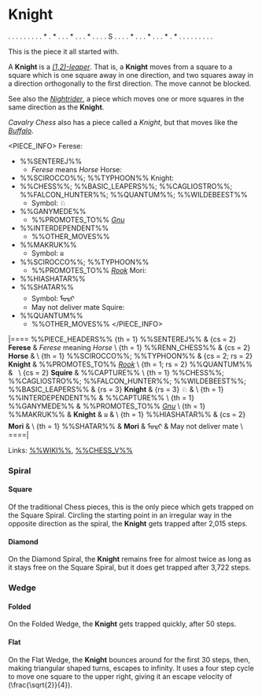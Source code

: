 # Knight

<div class = "movement">
. . . . . . .
. . * . * . .
. * . . . * .
. . . S . . .
. * . . . * .
. . * . * . .
. . . . . . .
</div>

This is the piece it all started with.

A **Knight** is a [*(1,2)-leaper*](leapers.html#basic_leapers).
That is, a **Knight** moves from a square
to a square which is one square away in one direction, and two squares away
in a direction orthogonally to the first direction. The move cannot
be blocked.

See also the [*Nightrider*](nightrider.html), a piece which moves
one or more squares in the same direction as the **Knight**.

*Cavalry Chess* also has a piece called a *Knight*, but that moves 
like the [*Buffalo*](buffalo.html).

<PIECE_INFO>
Ferese: 
   - %%SENTEREJ%%
       + *Ferese* means *Horse*
Horse:
   - %%SCIROCCO%%; %%TYPHOON%%
Knight:
   - %%CHESS%%; %%BASIC_LEAPERS%%; %%CAGLIOSTRO%%; %%FALCON_HUNTER%%;
     %%QUANTUM%%; %%WILDEBEEST%%
       + Symbol: &#x2658;
   - %%GANYMEDE%%
       + %%PROMOTES_TO%% [*Gnu*](gnu.html)
   - %%INTERDEPENDENT%%
       + %%OTHER_MOVES%%
   - %%MAKRUK%%
       + Symbol: &#x0E21;
   - %%SCIROCCO%%; %%TYPHOON%%
       + %%PROMOTES_TO%% [*Rook*](rook.html)
Mori:
   - %%HIASHATAR%%
   - %%SHATAR%%
       + Symbol: <span class = "mongolian" 
                             >&#x182E;&#x1823;&#x1837;&#x1822;</span>
       + May not deliver mate
Squire:
   - %%QUANTUM%%
       + %%OTHER_MOVES%%
</PIECE_INFO>

|====
%%PIECE_HEADERS%%
  {th = 1}  %%SENTEREJ%%
& {cs = 2}  **Ferese**
&           *Ferese* meaning *Horse* \\
  {th = 1}  %%RENN_CHESS%%
& {cs = 2}  **Horse**
&           \\
  {th = 1}  %%SCIROCCO%%; %%TYPHOON%%
& {cs = 2; rs = 2}
            **Knight**
&           %%PROMOTES_TO%% [*Rook*](rook.html) \\
  {th = 1; rs = 2}
            %%QUANTUM%%
&           <span style = "visibility: hidden">I</span> \\
  {cs = 2}  **Squire**
&           %%CAPTURE%% \\
  {th = 1}  %%CHESS%%; %%CAGLIOSTRO%%; %%FALCON_HUNTER%%; %%WILDEBEEST%%;
            %%BASIC_LEAPERS%%
& {rs = 3}  **Knight** & {rs = 3} &#x2658;
&           \\
  {th = 1}  %%INTERDEPENDENT%%
&           %%CAPTURE%%  \\
  {th = 1}  %%GANYMEDE%%
&           %%PROMOTES_TO%% [*Gnu*](gnu.html) \\
  {th = 1}  %%MAKRUK%%
&           **Knight** & &#x0E21;
&           \\
  {th = 1}  %%HIASHATAR%%
& {cs = 2}  **Mori**
&           \\
  {th = 1}  %%SHATAR%%
&           **Mori**  & <span class =
                        "mongolian">&#x182E;&#x1823;&#x1837;&#x1822;</span>
&           May not deliver mate \\
====|
      
Links: [%%WIKI%%](#wiki:Knight_(chess)),
       [%%CHESS_V%%](#piece:knight)

### Spiral

#### Square

Of the traditional Chess pieces, this is the only piece which gets
trapped on the Square Spiral. Circling the starting point in an irregular
way in the opposite direction as the spiral, the **Knight** gets
trapped after 2,015 steps.

#### Diamond

On the Diamond Spiral, the **Knight** remains free for almost twice
as long as it stays free on the Square Spiral, but it does get
trapped after 3,722 steps.

### Wedge

#### Folded

On the Folded Wedge, the **Knight** gets trapped quickly, after 50 steps. 

#### Flat

On the Flat Wedge, the **Knight** bounces around for the first 30 steps,
then, making triangular shaped turns, escapes to infinity. It uses
a four step cycle to move one square to the upper right, giving it
an escape velocity of \(\frac{\sqrt{2}}{4}\).
